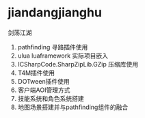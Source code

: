 # jiandangjianghu
剑荡江湖

1. pathfinding 寻路插件使用
2. ulua luaframework 实际项目嵌入
3. ICSharpCode.SharpZipLib.GZip 压缩库使用
4. T4M插件使用
5. DOTween插件使用
6. 客户端AOI管理方式
7. 技能系统和角色系统搭建
8. 地图场景搭建并与pathfinding组件的融合
